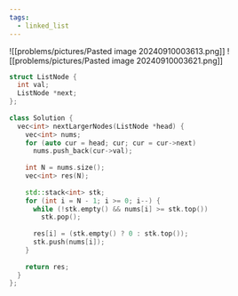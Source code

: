 ```yaml
---
tags:
  - linked_list
---
```

![[problems/pictures/Pasted image 20240910003613.png]]
![[problems/pictures/Pasted image 20240910003621.png]]

```c++
struct ListNode {  
  int val;  
  ListNode *next;  
};  
  
class Solution {  
  vec<int> nextLargerNodes(ListNode *head) {  
    vec<int> nums;  
    for (auto cur = head; cur; cur = cur->next)  
      nums.push_back(cur->val);  
  
    int N = nums.size();  
    vec<int> res(N);  
  
    std::stack<int> stk;  
    for (int i = N - 1; i >= 0; i--) {  
      while (!stk.empty() && nums[i] >= stk.top())  
        stk.pop();  
  
      res[i] = (stk.empty() ? 0 : stk.top());  
      stk.push(nums[i]);  
    }  
  
    return res;  
  }  
};
```
